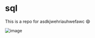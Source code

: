 # sql 
This is a repo for asdkjwehriauhwefawc :smile:

![image](https://github.com/pain-au-choco/sql/assets/112099595/b649bd1f-a6f6-4238-87cf-616f61815a90)

